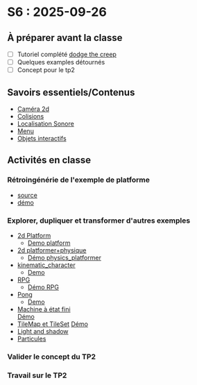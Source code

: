 # S6 : <!-- varexp:begin S6 -->2025-09-26<!-- varexp:end -->

## À préparer avant la classe

* [ ] Tutoriel complété [dodge the creep](https://docs.godotengine.org/fr/4.x/getting_started/first_2d_game/index.html)  
* [ ] Quelques examples détournés
* [ ] Concept pour le tp2

## Savoirs essentiels/Contenus

* [Caméra 2d](../../03-savoirs/02/05-camera2d/)
* [Colisions](../../03-savoirs/02/06-collisions/)
* [Localisation Sonore](../../03-savoirs/02/07-localisation-sonore/)
* [Menu](../../03-savoirs/02/08-menu/)
* [Objets interactifs](../../03-savoirs/02/09-objet-comportement/)

## Activités en classe

### Rétroingénérie de l'exemple de platforme

* [source](https://github.com/gllmAR/gd-plateforme-exemple)
* [démo](gllmar.github.io/gd-plateforme-exemple)


### Explorer, dupliquer et transformer d'autres exemples

* [2d Platform](https://tim-montmorency.com/godot-doc/#/godot-demo-projects/2d/platformer/)
    * [Demo platform](https://tim-montmorency.com/godot-doc/godot-demo-projects/2d/platformer/exports/web/)
* [2d platformer+physique](https://tim-montmorency.com/godot-doc/#/godot-demo-projects/2d/physics_platformer/) 
    * [Démo physics_platformer](https://tim-montmorency.com/godot-doc/godot-demo-projects/2d/physics_platformer/exports/web/)
* [kinematic_character](https://tim-montmorency.com/godot-doc/#/godot-demo-projects/2d/kinematic_character/)
    * [Demo](https://tim-montmorency.com/godot-doc/godot-demo-projects/2d/kinematic_character/exports/web/)
* [RPG](https://tim-montmorency.com/godot-doc/#/godot-demo-projects/2d/role_playing_game/)
    * [Démo RPG](https://tim-montmorency.com/godot-doc/godot-demo-projects/2d/role_playing_game/exports/web/)
* [Pong](https://tim-montmorency.com/godot-doc/#/godot-demo-projects/2d/pong/)
    * [Demo](https://tim-montmorency.com/godot-doc/godot-demo-projects/2d/pong/exports/web/)    
* [Machine à état fini](https://tim-montmorency.com/godot-doc/#/godot-demo-projects/2d/finite_state_machine/)    
    [Démo](https://tim-montmorency.com/godot-doc/godot-demo-projects/2d/finite_state_machine/exports/web/)
* [TileMap et TileSet](https://tim-montmorency.com/godot-doc/#/godot-demo-projects/2d/dynamic_tilemap_layers/)
    [Démo](https://tim-montmorency.com/godot-doc/godot-demo-projects/2d/dynamic_tilemap_layers/exports/web/)
* [Light and shadow](https://tim-montmorency.com/godot-doc/#/godot-demo-projects/2d/lights_and_shadows/)
* [Particules](https://tim-montmorency.com/godot-doc/#/godot-demo-projects/2d/particles/)

### Valider le concept du TP2

### Travail sur le TP2
